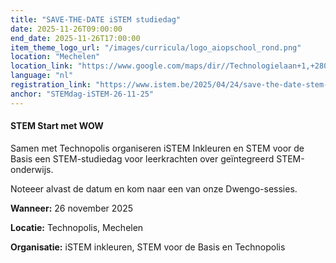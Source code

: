 ```yaml
---
title: "SAVE-THE-DATE iSTEM studiedag"
date: 2025-11-26T09:00:00
end_date: 2025-11-26T17:00:00
item_theme_logo_url: "/images/curricula/logo_aiopschool_rond.png"
location: "Mechelen"
location_link: "https://www.google.com/maps/dir//Technologielaan+1,+2800+Mechelen/@51.0018261,4.3876861,12z/data=!4m8!4m7!1m0!1m5!1m1!1s0x47c3e670f29e608b:0xb3c2de22448af882!2m2!1d4.4700864!2d51.0018551?entry=ttu&g_ep=EgoyMDI1MDUwNy4wIKXMDSoASAFQAw%3D%3D"
language: "nl"
registration_link: "https://www.istem.be/2025/04/24/save-the-date-stem-dag-2025/"
anchor: "STEMdag-iSTEM-26-11-25"
---
```

#### STEM Start met WOW
Samen met Technopolis organiseren iSTEM Inkleuren en STEM voor de Basis een STEM-studiedag voor leerkrachten over geïntegreerd STEM-onderwijs. <br>

Noteeer alvast de datum en kom naar een van onze Dwengo-sessies.

**Wanneer:** 26 november 2025

**Locatie:** Technopolis, Mechelen

**Organisatie:** iSTEM inkleuren, STEM voor de Basis en Technopolis
